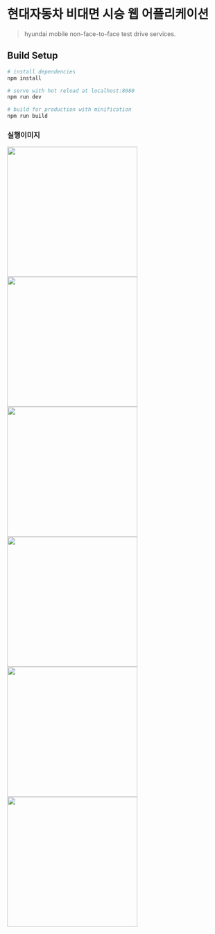 # 현대자동차 비대면 시승 웹 어플리케이션

> hyundai mobile non-face-to-face test drive services.

## Build Setup

```bash
# install dependencies
npm install

# serve with hot reload at localhost:8080
npm run dev

# build for production with minification
npm run build
```

### 실행이미지

<img src="https://user-images.githubusercontent.com/65656330/177088884-dc3b9944-84bc-4dbd-b911-e8550866aca8.png" width="300" />
<img src="https://user-images.githubusercontent.com/65656330/177088888-3ebca6ea-0d1d-4af7-99c7-8a23ab6da197.png" width="300" />
<img src="https://user-images.githubusercontent.com/65656330/177088890-7fdd2201-a5c9-4e2d-a3f6-d1a032967126.png" width="300" />
<img src="https://user-images.githubusercontent.com/65656330/177088891-581b49f2-b60b-4004-9182-3b48446a5bfe.png" width="300" />
<img src="https://user-images.githubusercontent.com/65656330/177088893-2dcb7530-ff6b-4401-882e-aec76ff764a3.png" width="300" />
<img src="https://user-images.githubusercontent.com/65656330/177088894-cd5cc5b8-fe55-4423-b9b1-d83170d1a031.png" width="300" />
